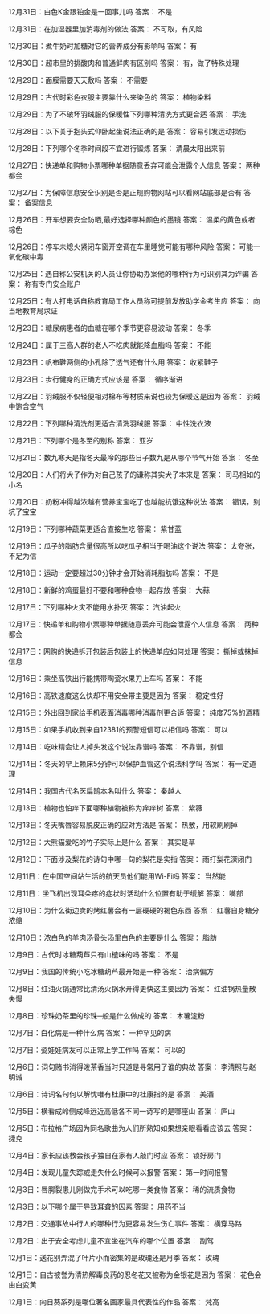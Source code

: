 12月31日：白色K金跟铂金是一回事儿吗 答案： 不是 

12月31日：在加湿器里加消毒剂的做法 答案： 不可取，有风险 

12月30日：煮牛奶时加糖对它的营养成分有影响吗 答案： 有 

12月30日：超市里的排酸肉和普通鲜肉有区别吗 答案： 有，做了特殊处理 

12月29日：面膜需要天天敷吗 答案： 不需要 

12月29日：古代时彩色衣服主要靠什么来染色的 答案： 植物染料 

12月29日：为了不破坏羽绒服的保暖性下列哪种清洗方式更合适 答案： 手洗 

12月28日：以下关于抱头式仰卧起坐说法正确的是  答案： 容易引发运动损伤 

12月28日：下列哪个冬季时间段不宜进行锻炼  答案： 清晨太阳出来前 

12月27日：快递单和购物小票哪种单据随意丢弃可能会泄露个人信息  答案： 两种都会 

12月27日：为保障信息安全识别是否是正规购物网站可以看网站底部是否有  答案： 备案信息 

12月26日：开车想要安全防晒,最好选择哪种颜色的墨镜  答案： 温柔的黄色或者棕色 

12月26日：停车未熄火紧闭车窗开空调在车里睡觉可能有哪种风险 答案： 可能一氧化碳中毒  

12月25日：遇自称公安机关的人员让你协助办案他的哪种行为可识别其为诈骗  答案： 称有专门安全账户  

12月25日：有人打电话自称教育局工作人员称可提前发放助学金考生应  答案： 向当地教育局求证 

12月23日：糖尿病患者的血糖在哪个季节更容易波动  答案： 冬季 

12月24日：属于三高人群的老人不吃肉就能降血脂吗  答案： 不能 

12月23日：帆布鞋两侧的小孔除了透气还有什么用  答案： 收紧鞋子 

12月23日：步行健身的正确方式应该是  答案： 循序渐进 

12月22日：羽绒服不仅轻便相对棉布等材质来说也较为保暖这是因为  答案： 羽绒中饱含空气 

12月22日：下列哪种清洗剂更适合清洗羽绒服  答案： 中性洗衣液 

12月21日：下列哪个是冬至的别称 答案： 亚岁 

12月21日：数九寒天是指冬天最冷的那些日子数九是从哪个节气开始 答案： 冬至 

12月20日：人们将犬子作为对自己孩子的谦称其实犬子本来是 答案： 司马相如的小名 

12月20日：奶粉冲得越浓越有营养宝宝吃了也越能抗饿这种说法 答案： 错误，别坑了宝宝 

12月19日：下列哪种蔬菜更适合直接生吃 答案： 紫甘蓝 

12月19日：瓜子的脂肪含量很高所以吃瓜子相当于喝油这个说法 答案： 太夸张，不足为信 

12月18日：运动一定要超过30分钟才会开始消耗脂肪吗 答案： 不是 

12月18日：新鲜的鸡蛋最好不要和哪种食物一起存放 答案： 大蒜 

12月17日：下列哪种火灾不能用水扑灭 答案： 汽油起火 

12月17日：快递单和购物小票哪种单据随意丢弃可能会泄露个人信息  答案： 两种都会 

12月17日：网购的快递拆开包装后包装上的快递单应如何处理 答案： 撕掉或抹掉信息 

12月16日：乘坐高铁出行能携带陶瓷水果刀上车吗 答案： 不能 

12月16日：高铁速度这么快却不用安全带主要是因为 答案： 稳定性好 

12月15日：外出回到家给手机表面消毒哪种消毒剂更合适 答案： 纯度75%的酒精 

12月15日：如果手机收到来自12381的预警短信可以相信吗 答案： 可以 

12月14日：吃味精会让人掉头发这个说法靠谱吗  答案： 不靠谱，别信 

12月14日：冬天的早上赖床5分钟可以保护血管这个说法科学吗  答案： 有一定道理 

12月14日：我国古代名医扁鹊本名叫什么  答案： 秦越人 

12月13日：植物也怕痒下面哪种植物被称为痒痒树  答案： 紫薇 

12月13日：冬天嘴唇容易脱皮正确的应对方法是  答案： 热敷，用软刷刷掉 

12月12日：大熊猫爱吃的竹子实际上是什么  答案： 其实是草 

12月12日：下面涉及梨花的诗句中哪一句的梨花是实指  答案： 雨打梨花深闭门  

12月11日：在中国空间站生活的航天员他们能用Wi-Fi吗 答案： 当然能 

12月11日：坐飞机出现耳朵疼的症状时活动什么位置有助于缓解 答案： 嘴部 

12月10日：为什么街边卖的烤红薯会有一层硬硬的褐色东西  答案： 红薯自身糖分浓缩 

12月10日：浓白色的羊肉汤骨头汤里白色的主要是什么  答案： 脂肪 

12月9日：古代时冰糖葫芦只有山楂味的吗  答案： 不是 

12月9日：我国的传统小吃冰糖葫芦最开始是一种  答案： 治病偏方 

12月8日：红油火锅通常比清汤火锅水开得更快这主要因为  答案： 红油锅热量散失慢 

12月8日：珍珠奶茶里的珍珠─般是什么做成的  答案： 木薯淀粉 

12月7日：白化病是一种什么病 答案： 一种罕见的病 

12月7日：瓷娃娃病友可以正常上学工作吗  答案： 可以的 

12月6日：词句赌书消得泼茶香当时只道是寻常用了谁的典故 答案： 李清照与赵明诚 

12月6日：诗词名句何以解忧唯有杜康中的杜康指的是 答案： 美酒 

12月5日：横看成岭侧成峰远近高低各不同一诗写的是哪座山 答案： 庐山 

12月5日：布拉格广场因为同名歌曲为人们所熟知如果想亲眼看看应该去 答案： 捷克 

12月4日：家长应该教会孩子独自在家有人敲门时应 答案： 锁好房门 

12月4日：发现儿童失踪或走失什么时候可以报警 答案： 第一时间报警 

12月3日：唇腭裂患儿刚做完手术可以吃哪一类食物 答案： 稀的流质食物 

12月3日：以下哪个属于导致耳聋的因素 答案： 用药不当 

12月2日：交通事故中行人的哪种行为更容易发生伤亡事件 答案： 横穿马路 

12月2日：出于安全考虑儿童不宜坐在汽车的哪个位置 答案： 副驾 

12月1日：送花别弄混了叶片小而密集的是玫瑰还是月季 答案： 玫瑰 

12月1日：自古被誉为清热解毒良药的忍冬花又被称为金银花是因为 答案： 花色会由白变黄 

12月1日：向日葵系列是哪位著名画家最具代表性的作品 答案： 梵高
